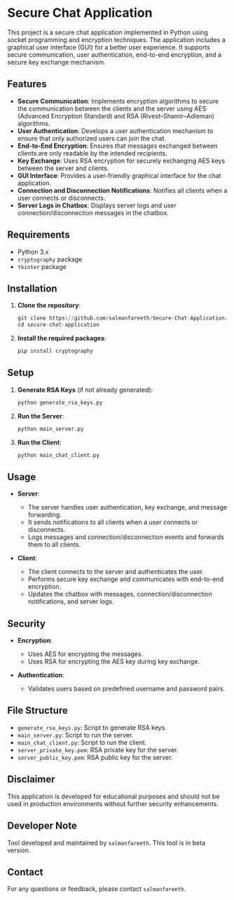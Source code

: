 # Secure Chat Application

This project is a secure chat application implemented in Python using socket programming and encryption techniques. The application includes a graphical user interface (GUI) for a better user experience. It supports secure communication, user authentication, end-to-end encryption, and a secure key exchange mechanism.

## Features

- **Secure Communication**: Implements encryption algorithms to secure the communication between the clients and the server using AES (Advanced Encryption Standard) and RSA (Rivest–Shamir–Adleman) algorithms.
- **User Authentication**: Develops a user authentication mechanism to ensure that only authorized users can join the chat.
- **End-to-End Encryption**: Ensures that messages exchanged between clients are only readable by the intended recipients.
- **Key Exchange**: Uses RSA encryption for securely exchanging AES keys between the server and clients.
- **GUI Interface**: Provides a user-friendly graphical interface for the chat application.
- **Connection and Disconnection Notifications**: Notifies all clients when a user connects or disconnects.
- **Server Logs in Chatbox**: Displays server logs and user connection/disconnection messages in the chatbox.

## Requirements

- Python 3.x
- `cryptography` package
- `tkinter` package

## Installation

1. **Clone the repository**:
    ```py
    git clone https://github.com/salmanfareeth/Secure-Chat-Application.git
    cd secure-chat-application
    ```

2. **Install the required packages**:
    ```py
    pip install cryptography
    ```

## Setup

1. **Generate RSA Keys** (if not already generated):
    ```bash
    python generate_rsa_keys.py
    ```

2. **Run the Server**:
    ```bash
    python main_server.py
    ```

3. **Run the Client**:
    ```bash
    python main_chat_client.py
    ```

## Usage

- **Server**:
  - The server handles user authentication, key exchange, and message forwarding.
  - It sends notifications to all clients when a user connects or disconnects.
  - Logs messages and connection/disconnection events and forwards them to all clients.

- **Client**:
  - The client connects to the server and authenticates the user.
  - Performs secure key exchange and communicates with end-to-end encryption.
  - Updates the chatbox with messages, connection/disconnection notifications, and server logs.

## Security

- **Encryption**:
  - Uses AES for encrypting the messages.
  - Uses RSA for encrypting the AES key during key exchange.
  
- **Authentication**:
  - Validates users based on predefined username and password pairs.

## File Structure

- `generate_rsa_keys.py`: Script to generate RSA keys.
- `main_server.py`: Script to run the server.
- `main_chat_client.py`: Script to run the client.
- `server_private_key.pem`: RSA private key for the server.
- `server_public_key.pem`: RSA public key for the server.

## Disclaimer

This application is developed for educational purposes and should not be used in production environments without further security enhancements.

## Developer Note

Tool developed and maintained by `salmanfareeth`.
This tool is in beta version.

## Contact

For any questions or feedback, please contact `salmanfareeth`.
